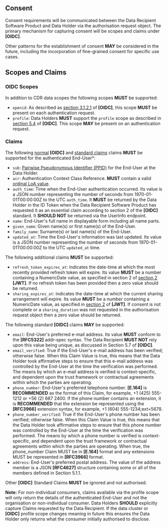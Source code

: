 <a id="consent"></a>
## Consent
Consent requirements will be communicated between the Data Recipient Software Product and Data Holder via the authorisation request object.  The primary mechanism for capturing consent will be scopes and claims under **[OIDC]**.

Other patterns for the establishment of consent **MAY** be considered in the future, including the incorporation of fine-grained consent for specific use cases.

## Scopes and Claims

### OIDC Scopes
In addition to CDR data scopes the following scopes **MUST** be supported:

- `openid`: As described as [section 3.1.2.1](https://openid.net/specs/openid-connect-core-1_0.html#AuthRequest) of **[OIDC]**, this scope **MUST** be present on each authentication request.
- `profile`: Data Holders **MUST** support the `profile` scope as described in [section 5.4](https://openid.net/specs/openid-connect-core-1_0.html#ScopeClaims) of **[OIDC]**.  This scope **MAY** be present on an authentication request.

### Claims


The following [normal](https://openid.net/specs/openid-connect-core-1_0.html#NormalClaims) **[OIDC]** and [standard claims](https://openid.net/specs/openid-connect-core-1_0.html#StandardClaims) claims **MUST** be supported for the authenticated End-User*:

- `sub`: [Pairwise Pseudonymous Identifier (PPID)](#identifiers) for the End-User at the Data Holder.
- `acr`: Authentication Context Class Reference.  **MUST** contain a valid [ordinal LoA value](#ordinal-loa).
- `auth_time`: Time when the End-User authentication occurred. Its value is a JSON number representing the number of seconds from 1970-01-01T00:00:00Z to the UTC `auth_time`. It **MUST** be returned by the Data Holder in the ID Token when the Data Recipient Software Product has requested it as an essential claim according to section 2 of the **[OIDC]** standard. It **SHOULD NOT** be returned via the UserInfo endpoint.
- `name`: End-User's full name in displayable form including all name parts.
- `given_name`: Given name(s) or first name(s) of the End-User.
- `family_name`: Surname(s) or last name(s) of the End-User.
- `updated_at`: Time the End-User's information was last updated. Its value is a JSON number representing the number of seconds from 1970-01-01T00:00:00Z to the UTC `updated_at` time.

The following additional claims **MUST** be supported:

- `refresh_token_expires_at`: indicates the date-time at which the most recently provided refresh token will expire. Its value **MUST** be a number containing a NumericDate value, as specified in section 2 of [section 2](https://tools.ietf.org/html/draft-ietf-oauth-json-web-token-32#section-2) **[JWT]**.  If no refresh token has been provided then a zero value should be returned.
- `sharing_expires_at`: indicates the date-time at which the current sharing arrangement will expire. Its value **MUST** be a number containing a NumericDate value, as specified in [section 2](https://tools.ietf.org/html/draft-ietf-oauth-json-web-token-32#section-2) of **[JWT]**.  If consent is not complete or a `sharing_duration` was not requested in the authorisation request object then a zero value should be returned.

The following standard **[OIDC]** claims **MAY** be supported:

- `email`: End-User's preferred e-mail address. Its value **MUST** conform to the **[RFC5322]** addr-spec syntax. The Data Recipient **MUST NOT** rely upon this value being unique, as discussed in Section 5.7 of **[OIDC]**.  
- `email_verified`: True if the End-User's e-mail address has been verified; otherwise false. When this Claim Value is true, this means that the Data Holder took affirmative steps to ensure that this e-mail address was controlled by the End-User at the time the verification was performed. The means by which an e-mail address is verified is context-specific, and dependent upon the trust framework or contractual agreements within which the parties are operating.  
- `phone_number`: End-User's preferred telephone number. **[E.164]** is **RECOMMENDED** as the format of this Claim, for example, +1 (425) 555-1212 or +56 (2) 687 2400. If the phone number contains an extension, it is **RECOMMENDED** that the extension be represented using the **[RFC3966]** extension syntax, for example, +1 (604) 555-1234;ext=5678.  
- `phone_number_verified`: True if the End-User's phone number has been verified; otherwise false. When this Claim Value is true, this means that the Data Holder took affirmative steps to ensure that this phone number was controlled by the End-User at the time the verification was performed. The means by which a phone number is verified is context- specific, and dependent upon the trust framework or contractual agreements within which the parties are operating. When true, the phone_number Claim MUST be in **[E.164]** format and any extensions MUST be represented in **[RFC3966]** format.  
- `address`: End-User's preferred postal address. The value of the address member is a JSON **[RFC4627]** structure containing some or all of the members defined in Section 5.1.1.

Other **[OIDC]** Standard Claims **MUST** be ignored and not authorised.

**Note:** For non-individual consumers, claims available via the profile scope will only return the details of the authenticated End-User and not the organisation or non-individual consumer.
Data Holders **SHOULD** explicitly capture Claims requested by the Data Recipient. If the data cluster or **[OIDC]** profile scope changes meaning in future this ensures the Data Holder only returns what the consumer initially authorised to disclose.
